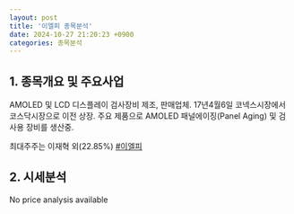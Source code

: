 ```yaml
---
layout: post
title: '이엘피 종목분석'
date: 2024-10-27 21:20:23 +0900
categories: 종목분석
---
```


## 1. 종목개요 및 주요사업

AMOLED 및 LCD 디스플레이 검사장비 제조, 판매업체. 17년4월6일 코넥스시장에서 코스닥시장으로 이전 상장. 주요 제품으로 AMOLED 패널에이징(Panel Aging) 및 검사용 장비를 생산중.

최대주주는 이재혁 외(22.85%)
[#이엘피](#)

## 2. 시세분석

No price analysis available
